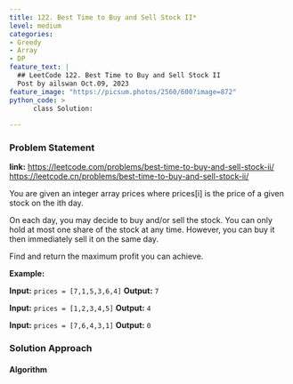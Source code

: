 ```yaml
---
title: 122. Best Time to Buy and Sell Stock II*
level: medium
categories:
- Greedy
- Array
- DP
feature_text: |
  ## LeetCode 122. Best Time to Buy and Sell Stock II
  Post by ailswan Oct.09, 2023
feature_image: "https://picsum.photos/2560/600?image=872"
python_code: >
      class Solution:
   
---
```


### Problem Statement
**link:**
https://leetcode.com/problems/best-time-to-buy-and-sell-stock-ii/
https://leetcode.cn/problems/best-time-to-buy-and-sell-stock-ii/

You are given an integer array prices where prices[i] is the price of a given stock on the ith day.

On each day, you may decide to buy and/or sell the stock. You can only hold at most one share of the stock at any time. However, you can buy it then immediately sell it on the same day.

Find and return the maximum profit you can achieve.


**Example:**

**Input:** `prices = [7,1,5,3,6,4]`
**Output:** `7`
 
**Input:** `prices = [1,2,3,4,5]`
**Output:** `4`

**Input:** `prices = [7,6,4,3,1]`
**Output:** `0`
 

### Solution Approach

 
#### Algorithm
 
